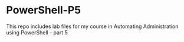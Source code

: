 # PowerShell-P5
This repo includes lab files for my course in Automating Administration using PowerShell - part 5

